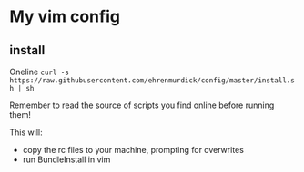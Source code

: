 # My vim config

## install

Oneline
`curl -s https://raw.githubusercontent.com/ehrenmurdick/config/master/install.sh | sh`

Remember to read the source of scripts you find online before running them!

This will:

- copy the rc files to your machine, prompting for overwrites
- run BundleInstall in vim
